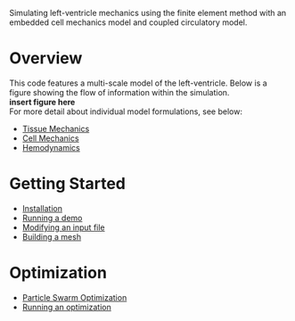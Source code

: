 Simulating left-ventricle mechanics using the finite element method with an embedded cell mechanics model and coupled circulatory model.



# Overview  
This code features a multi-scale model of the left-ventricle. Below is a figure showing the flow of information within the simulation.  
**insert figure here**  
For more detail about individual model formulations, see below:  
  * [Tissue Mechanics](/pages/overview_of_models/tissue_mechanics.md)  
  * [Cell Mechanics](/pages/overview_of_models/cell_mechanics.md)  
  * [Hemodynamics](/pages/overview_of_models/hemodynamics.md)  

# Getting Started  
  * [Installation](/pages/installation.md)
  * [Running a demo](/pages/running_demo.md)
  * [Modifying an input file](/pages/fenics_input_readme.md)
  * [Building a mesh](/pages/mesh_generation_readme.md)

# Optimization
  * [Particle Swarm Optimization](/pages/pso_overview.md)
  * [Running an optimization](/pages/running_pso.md)
